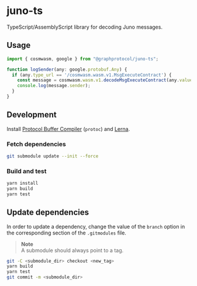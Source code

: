 # juno-ts

TypeScript/AssemblyScript library for decoding Juno messages.

## Usage

```typescript
import { cosmwasm, google } from "@graphprotocol/juno-ts";

function logSender(any: google.protobuf.Any) {
  if (any.type_url == '/cosmwasm.wasm.v1.MsgExecuteContract') {
    const message = cosmwasm.wasm.v1.decodeMsgExecuteContract(any.value);
    console.log(message.sender);
  }
}
```

## Development

Install [Protocol Buffer Compiler](https://github.com/protocolbuffers/protobuf/releases) (`protoc`) and [Lerna](https://lerna.js.org/).

### Fetch dependencies

```bash
git submodule update --init --force
```

### Build and test

```bash
yarn install
yarn build
yarn test
```

## Update dependencies

In order to update a dependency, change the value of the `branch` option in the corresponding section of the `.gitmodules` file.

> **Note**<br>
> A submodule should always point to a tag.

```bash
git -C <submodule_dir> checkout <new_tag>
yarn build
yarn test
git commit -m <submodule_dir>
```
